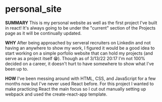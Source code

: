 # personal_site
**SUMMARY**
This is my personal website as well as the first project I've built in react! It's always going to be under the "current" section of the Projects page as it will be continually updated.

**WHY**
After being approached by serveral recruiters on Linkedin and not having an anywhere to show my work, I figured it would be a good idea to start working on a simple porfolio website that can hold my projects (and serve as a project itself 😁). Though as of 3/13/22 20:17 I'm not 100% decided on a career, it doesn't hurt to have somewhere to show what I've been up to.

**HOW**
I've been messing around with HTML, CSS, and JavaScript for a few months now but I've never used React before. For this project I wanted to make practicing React the main focus so I cut out manually setting up webpack and used the create-react-app template. 


